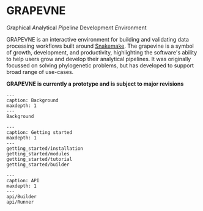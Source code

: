 # GRAPEVNE

*Gr*aphical *A*nalytical *P*ipelin*e* De*v*elopme*n*t *E*nvironment


GRAPEVNE is an interactive environment for building and validating data
processing workflows built around [Snakemake](https://snakemake.github.io/).
The grapevine is a symbol of growth, development, and productivity, highlighting
the software's ability to help users grow and develop their analytical pipelines.
It was originally focussed on solving phylogenetic problems, but has developed
to support broad range of use-cases.

**GRAPEVNE is currently a prototype and is subject to major revisions**

```{toctree}
---
caption: Background
maxdepth: 1
---
Background
```

```{toctree}
---
caption: Getting started
maxdepth: 1
---
getting_started/installation
getting_started/modules
getting_started/tutorial
getting_started/builder
```

```{toctree}
---
caption: API
maxdepth: 1
---
api/Builder
api/Runner
```
